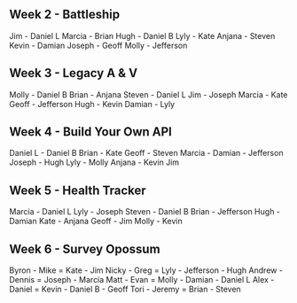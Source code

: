 ## Week 2 - Battleship

Jim    - Daniel L
Marcia - Brian
Hugh   - Daniel B
Lyly   - Kate
Anjana - Steven
Kevin  - Damian
Joseph - Geoff
Molly  - Jefferson

## Week 3 - Legacy A & V

Molly  - Daniel B
Brian  - Anjana
Steven - Daniel L
Jim    - Joseph
Marcia - Kate
Geoff  - Jefferson
Hugh   - Kevin
Damian - Lyly

## Week 4 - Build Your Own API

Daniel L - Daniel B
Brian    - Kate
Geoff    - Steven
Marcia   - Damian - Jefferson
Joseph   - Hugh
Lyly     - Molly
Anjana   - Kevin
Jim

## Week 5 - Health Tracker

Marcia  - Daniel L
Lyly    - Joseph
Steven  - Daniel B
Brian   - Jefferson
Hugh    - Damian
Kate    - Anjana
Geoff   - Jim
Molly   - Kevin

## Week 6 - Survey Opossum

Byron  - Mike   = Kate   - Jim
Nicky  - Greg   = Lyly   - Jefferson - Hugh
Andrew - Dennis = Joseph - Marcia
Matt   - Evan   = Molly  - Damian    - Daniel L
Alex   - Daniel = Kevin  - Daniel B  - Geoff
Tori   - Jeremy = Brian  - Steven

